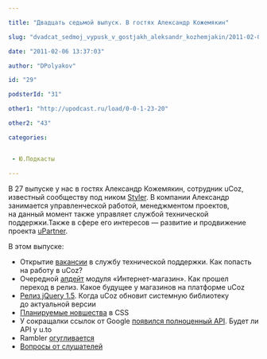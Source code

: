 ```yaml
---

title: "Двадцать седьмой выпуск. В гостях Александр Кожемякин"

slug: "dvadcat_sedmoj_vypusk_v_gostjakh_aleksandr_kozhemjakin/2011-02-06-29"

date: "2011-02-06 13:37:03"

author: "DPolyakov"

id: "29"

podsterId: "31"

other1: "http://upodcast.ru/load/0-0-1-23-20"

other2: "43"

categories:


 - Ю.Подкасты

---
```

В 27 выпуске у нас в гостях Александр Кожемякин, сотрудник uCoz, известный сообществу под ником [Styler](http://forum.ucoz.ru/index/8-132 "http://forum.ucoz.ru/index/8-132"). В компании Александр занимается управленческой работой, менеджментом проектов, на данный момент также управляет службой технической поддержки.Также в сфере его интересов — развитие и продвижение проекта [uPartner](http://partner.ucoz.ru "http://partner.ucoz.ru").

В этом выпуске:

*   Открытие [вакансии](http://rabota.ucoz.ua "http://rabota.ucoz.ua") в службу технической поддержки. Как попасть на работу в uCoz?
*   Очередной [апдейт](http://forum.ucoz.ru/forum/43-32287-1#497425 "http://forum.ucoz.ru/forum/43-32287-1#497425") модуля «Интернет-магазин». Как прошел переход в релиз. Какое будущее у магазинов на платформе uCoz
*   [Релиз jQuery 1.5](http://habrahabr.ru/blogs/jquery/112912/ "http://habrahabr.ru/blogs/jquery/112912/"). Когда uCoz обновит системную библиотеку до актуальной версии
*   [Планируемые новшества](http://habrahabr.ru/blogs/css/112101/ "http://habrahabr.ru/blogs/css/112101/") в CSS
*   У сокращалки ссылок от Google [появился полноценный API](http://habrahabr.ru/blogs/google/111611/ "http://habrahabr.ru/blogs/google/111611/"). Будет ли API у u.to
*   Rambler [огугливается](http://www.vedomosti.ru/newspaper/article/253534/rambler_oguglivaetsya "http://www.vedomosti.ru/newspaper/article/253534/rambler_oguglivaetsya")
*   [Вопросы от слушателей](http://upodcast.ru/stuff/themes/temy_dlja_vypuska_27_v_gostjakh_aleksandr_kozhemjakin_aka_styler/1-1-0-22)